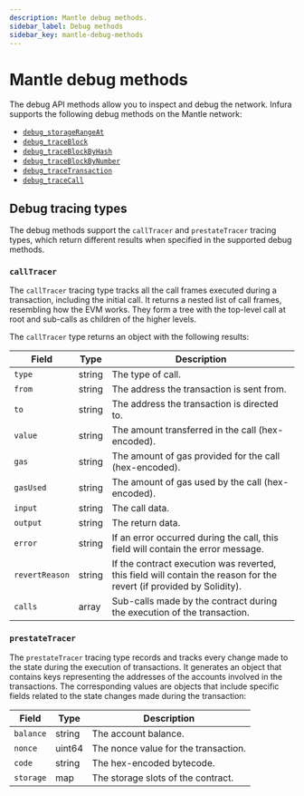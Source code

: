 ```yaml
---
description: Mantle debug methods.
sidebar_label: Debug methods
sidebar_key: mantle-debug-methods
---
```


# Mantle debug methods

The debug API methods allow you to inspect and debug the network. Infura supports the following debug
methods on the Mantle network:

- [`debug_storageRangeAt`](debug_storagerangeat.mdx)
- [`debug_traceBlock`](debug_traceblock.mdx)
- [`debug_traceBlockByHash`](debug_traceblockbyhash.mdx)
- [`debug_traceBlockByNumber`](debug_traceblockbynumber.mdx)
- [`debug_traceTransaction`](debug_tracetransaction.mdx)
- [`debug_traceCall`](debug_tracecall.mdx)

## Debug tracing types

The debug methods support the `callTracer` and `prestateTracer` tracing types, which return different
results when specified in the supported debug methods.

### `callTracer`

The `callTracer` tracing type tracks all the call frames executed during a transaction, including the
initial call. It returns a nested list of call frames, resembling how the EVM works. They form a tree
with the top-level call at root and sub-calls as children of the higher levels.

The `callTracer` type returns an object with the following results:

| Field          | Type   | Description                                                                                                          |
| -------------- | ------ | -------------------------------------------------------------------------------------------------------------------- |
| `type`         | string | The type of call.                                                                                                    |
| `from`         | string | The address the transaction is sent from.                                                                            |
| `to`           | string | The address the transaction is directed to.                                                                          |
| `value`        | string | The amount transferred in the call (hex-encoded).                                                                    |
| `gas`          | string | The amount of gas provided for the call (hex-encoded).                                                               |
| `gasUsed`      | string | The amount of gas used by the call (hex-encoded).                                                                    |
| `input`        | string | The call data.                                                                                                       |
| `output`       | string | The return data.                                                                                                     |
| `error`        | string | If an error occurred during the call, this field will contain the error message.                                     |
| `revertReason` | string | If the contract execution was reverted, this field will contain the reason for the revert (if provided by Solidity). |
| `calls`        | array  | Sub-calls made by the contract during the execution of the transaction.                                              |

### `prestateTracer`

The `prestateTracer` tracing type records and tracks every change made to the state during the execution
of transactions. It generates an object that contains keys representing the addresses of the accounts
involved in the transactions. The corresponding values are objects that include specific fields related
to the state changes made during the transaction:

| Field     | Type   | Description                          |
| --------- | ------ | ------------------------------------ |
| `balance` | string | The account balance.                 |
| `nonce`   | uint64 | The nonce value for the transaction. |
| `code`    | string | The hex-encoded bytecode.            |
| `storage` | map    | The storage slots of the contract.   |
